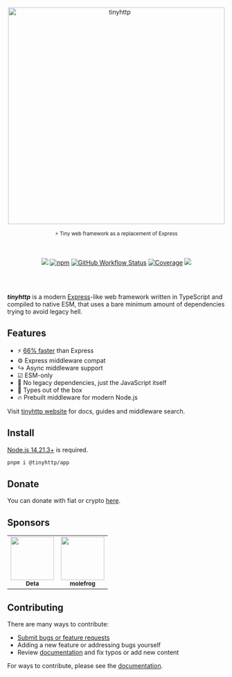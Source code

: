 <br /><br /><br />

<div align="center">
<img width="500px" src="https://tinyhttp.v1rtl.site/images/logo.svg" alt="tinyhttp" />
<p><sub>⚡ Tiny web framework as a replacement of Express</sub></p><br />

[![][site-badge]][site-url] [![npm][npm-img]][npm-url]
[![GitHub Workflow
Status][gh-actions-img]][github-actions]
[![Coverage][cov-img]][cov-url] [![][code-quality-img]][code-quality]

</div>
<br /><br />

_**tinyhttp**_ is a modern [Express](https://expressjs.com/)-like web framework
written in TypeScript and compiled to native ESM, that uses a bare minimum
amount of dependencies trying to avoid legacy hell.

## Features

- ⚡
  [66% faster](https://web-frameworks-benchmark.netlify.app/result?f=tinyhttp,express)
  than Express
- ⚙ Express middleware compat
- ↪ Async middleware support
- ☑ ESM-only
- 🚀 No legacy dependencies, just the JavaScript itself
- 🔨 Types out of the box
- 🔥 Prebuilt middleware for modern Node.js

Visit [tinyhttp website](https://tinyhttp.v1rtl.site) for docs, guides and
middleware search.

## Install

[Node.js 14.21.3+](https://node.green/#ES2022) is required.

```sh
pnpm i @tinyhttp/app
```

## Donate

You can donate with fiat or crypto
[here](https://github.com/tinyhttp/tinyhttp?sponsor=1).

## Sponsors

<!-- prettier-ignore-start -->
<!-- markdownlint-disable -->
<table>
  <tr>
    <td align="center"><a href="http://deta.sh?ref=tinyhttp"><img src="https://i.snipboard.io/VFbSna.jpg" width="100px;" alt=""/><br /><sub><b>Deta</b></sub></td> <td align="center"><a href="https://molefrog.com/"><img src="https://avatars3.githubusercontent.com/u/671276?v=4" width="100px;" alt=""/><br /><sub><b>molefrog</b></sub></td>
  </tr>

</table>
<!-- markdownlint-enable -->
<!-- prettier-ignore-end -->

## Contributing

There are many ways to contribute:

- [Submit bugs or feature requests](https://github.com/tinyhttp/tinyhttp/issues)
- Adding a new feature or addressing bugs yourself
- Review [documentation](https://tinyhttp.v1rtl.site/) and fix typos or add new
  content

For ways to contribute, please see the
[documentation](https://github.com/tinyhttp/tinyhttp/blob/master/CONTRIBUTING.md).

[site-url]: https://tinyhttp.v1rtl.site
[npm-url]: https://npmjs.com/package/@tinyhttp/app
[github-actions]: https://github.com/tinyhttp/tinyhttp/actions
[gh-actions-img]: https://img.shields.io/github/actions/workflow/status/tinyhttp/tinyhttp/main.yml?branch=master&style=for-the-badge&logo=github&label=&color=hotpink
[cov-img]: https://img.shields.io/coveralls/github/tinyhttp/tinyhttp?style=for-the-badge&color=hotpink
[cov-url]: https://coveralls.io/github/tinyhttp/tinyhttp
[code-quality-img]: https://img.shields.io/codefactor/grade/github/tinyhttp/tinyhttp?style=for-the-badge&color=hotpink
[code-quality]: https://www.codefactor.io/repository/github/tinyhttp/tinyhttp
[npm-img]: https://img.shields.io/npm/dt/@tinyhttp/app?style=for-the-badge&color=hotpink&logo=npm&label=
[site-badge]: https://img.shields.io/badge/website-open-hotpink?style=for-the-badge

